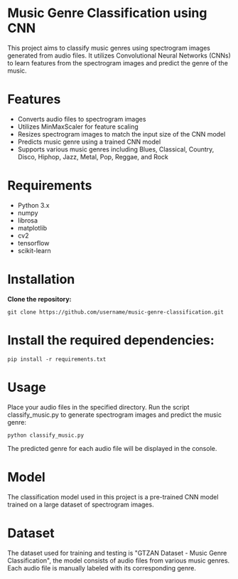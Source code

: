 # Music Genre Classification using CNN


This project aims to classify music genres using spectrogram images generated from audio files. It utilizes Convolutional Neural Networks (CNNs) to learn features from the spectrogram images and predict the genre of the music.



# Features

 - Converts audio files to spectrogram images
 - Utilizes MinMaxScaler for feature scaling
 - Resizes spectrogram images to match the input size of the CNN model
 - Predicts music genre using a trained CNN model
 - Supports various music genres including Blues, Classical, Country, Disco, Hiphop, Jazz, Metal, Pop, Reggae, and Rock
 
# Requirements

 - Python 3.x
 - numpy
 - librosa
 - matplotlib
 - cv2
 - tensorflow
 - scikit-learn
 
# Installation

**Clone the repository:**

```
git clone https://github.com/username/music-genre-classification.git
```

# Install the required dependencies:

```
pip install -r requirements.txt
```

# Usage

Place your audio files in the specified directory.
Run the script classify_music.py to generate spectrogram images and predict the music genre:

```
python classify_music.py
```

The predicted genre for each audio file will be displayed in the console.

# Model

The classification model used in this project is a pre-trained CNN model trained on a large dataset of spectrogram images.

# Dataset

The dataset used for training and testing is "GTZAN Dataset - Music Genre Classification", the model consists of audio files from various music genres. Each audio file is manually labeled with its corresponding genre.
